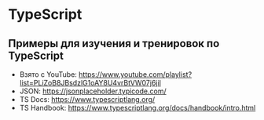 # TypeScript 

## Примеры для изучения и тренировок по TypeScript

- Взято с YouTube: https://www.youtube.com/playlist?list=PLiZoB8JBsdzlG1oAY8U4vrBtVW07j6jil
- JSON: https://jsonplaceholder.typicode.com/
- TS Docs: https://www.typescriptlang.org/
- TS Handbook: https://www.typescriptlang.org/docs/handbook/intro.html